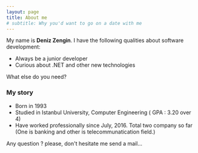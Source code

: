 ```yaml
---
layout: page
title: About me
# subtitle: Why you'd want to go on a date with me
---
```


My name is **Deniz Zengin**. I have the following qualities about software development:

- Always be a junior developer
- Curious about .NET and other new technologies

What else do you need?

### My story

- Born in 1993
- Studied in Istanbul University, Computer Engineering ( GPA : 3.20 over 4)
- Have worked professionally since July, 2016. Total two company so far (One is banking and other is telecommunatication field.)

Any question ? please, don't hesitate me send a mail...
